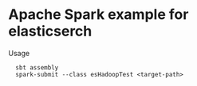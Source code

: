 # Apache Spark example for elasticserch

Usage
```
  sbt assembly
  spark-submit --class esHadoopTest <target-path>
```
